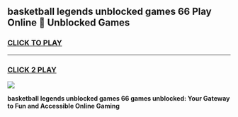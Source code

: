 
## basketball legends unblocked games 66 Play Online 👋 Unblocked Games
<h3>
<a href="https://premium.freeplayer.one?title=basketball_legends_unblocked_games_66&ref=19F">CLICK TO PLAY</a></h3>
<hr>

<h3>
<a href="https://premium.freeplayer.one?title=basketball_legends_unblocked_games_66&ref=19F">CLICK 2 PLAY</a>
  
</h3>

<a href="https://premium.freeplayer.one?title=basketball_legends_unblocked_games_66&ref=19F"><img src="https://clearcache.store/games.png"></a>


**basketball legends unblocked games 66 games unblocked: Your Gateway to Fun and Accessible Online Gaming**
